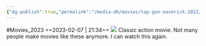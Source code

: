```yaml
---
{"dg-publish":true,"permalink":"/media-db/movies/top-gun-maverick-2022/","title":"Top Gun: Maverick","tags":["mediaDB/tv/movie"],"noteIcon":"1"}
---
```


#Movies_2023 
==2023-02-07 | 21:34==
<img src="https://m.media-amazon.com/images/M/MV5BZWYzOGEwNTgtNWU3NS00ZTQ0LWJkODUtMmVhMjIwMjA1ZmQwXkEyXkFqcGdeQXVyMjkwOTAyMDU@._V1_SX300.jpg">
Classic action movie. Not many people make movies like these anymore. I can watch this again.